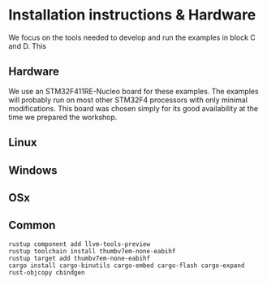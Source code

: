 # Installation instructions & Hardware

We focus on the tools needed to develop and run the examples in block C and D.
This 

## Hardware
We use an STM32F411RE-Nucleo board for these examples.
The examples will probably run on most other STM32F4 processors with only minimal modifications.
This board was chosen simply for its good availability at the time we prepared the workshop.

## Linux


## Windows

## OSx

## Common
```
rustup component add llvm-tools-preview
rustup toolchain install thumbv7em-none-eabihf
rustup target add thumbv7em-none-eabihf
cargo install cargo-binutils cargo-embed cargo-flash cargo-expand rust-objcopy cbindgen
```